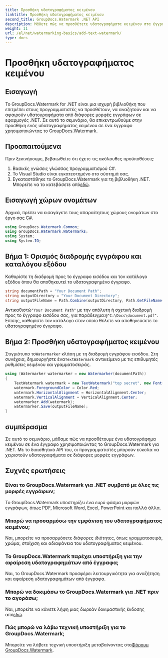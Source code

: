 ```yaml
---
title: Προσθήκη υδατογραφήματος κειμένου
linktitle: Προσθήκη υδατογραφήματος κειμένου
second_title: GroupDocs.Watermark .NET API
description: Μάθετε πώς να προσθέτετε υδατογραφήματα κειμένου στα έγγραφά σας χρησιμοποιώντας το υδατογράφημα Groupdocs για .NET με αυτόν τον αναλυτικό οδηγό.
weight: 11
url: /el/net/watermarking-basics/add-text-watermark/
type: docs
---
```

# Προσθήκη υδατογραφήματος κειμένου

## Εισαγωγή
Το GroupDocs.Watermark for .NET είναι μια ισχυρή βιβλιοθήκη που επιτρέπει στους προγραμματιστές να προσθέτουν, να αναζητούν και να αφαιρούν υδατογραφήματα από διάφορες μορφές εγγράφων σε εφαρμογές .NET. Σε αυτό το σεμινάριο, θα επικεντρωθούμε στην προσθήκη ενός υδατογραφήματος κειμένου σε ένα έγγραφο χρησιμοποιώντας το GroupDocs.Watermark.
## Προαπαιτούμενα
Πριν ξεκινήσουμε, βεβαιωθείτε ότι έχετε τις ακόλουθες προϋποθέσεις:
1. Βασικές γνώσεις γλώσσας προγραμματισμού C#.
2. Το Visual Studio είναι εγκατεστημένο στο σύστημά σας.
3.  Εγκαταστάθηκε το GroupDocs.Watermark για τη βιβλιοθήκη .NET. Μπορείτε να το κατεβάσετε από[εδώ](https://releases.groupdocs.com/Watermark/net/).

## Εισαγωγή χώρων ονομάτων
Αρχικά, πρέπει να εισαγάγετε τους απαραίτητους χώρους ονομάτων στο έργο σας C#.
```csharp
using GroupDocs.Watermark.Common;
using GroupDocs.Watermark.Watermarks;
using System;
using System.IO;
```
## Βήμα 1: Ορισμός διαδρομής εγγράφου και καταλόγου εξόδου
Καθορίστε τη διαδρομή προς το έγγραφο εισόδου και τον κατάλογο εξόδου όπου θα αποθηκευτεί το υδατογραφημένο έγγραφο.
```csharp
string documentPath = "Your Document Path";
string outputDirectory = "Your Document Directory";
string outputFileName = Path.Combine(outputDirectory, Path.GetFileName(documentPath));
```
 Αντικαθιστώ`"Your Document Path"` με την απόλυτη ή σχετική διαδρομή προς το έγγραφο εισόδου σας, για παράδειγμα:`@"C:\Docs\document.pdf"`. Επίσης, καθορίστε τον κατάλογο στον οποίο θέλετε να αποθηκεύσετε το υδατογραφημένο έγγραφο.
## Βήμα 2: Προσθήκη υδατογραφήματος κειμένου
 Στιγμιότυπο το`Watermarker` κλάση με τη διαδρομή εγγράφου εισόδου. Στη συνέχεια, δημιουργήστε ένα`TextWatermark` αντικείμενο με τις επιθυμητές ρυθμίσεις κειμένου και γραμματοσειράς.
```csharp
using (Watermarker watermarker = new Watermarker(documentPath))
{
    TextWatermark watermark = new TextWatermark("top secret", new Font("Arial", 36));
    watermark.ForegroundColor = Color.Red;
    watermark.HorizontalAlignment = HorizontalAlignment.Center;
    watermark.VerticalAlignment = VerticalAlignment.Center;
    watermarker.Add(watermark);
    watermarker.Save(outputFileName);
}
```

## συμπέρασμα
Σε αυτό το σεμινάριο, μάθαμε πώς να προσθέτουμε ένα υδατογράφημα κειμένου σε ένα έγγραφο χρησιμοποιώντας το GroupDocs.Watermark για .NET. Με το διαισθητικό API του, οι προγραμματιστές μπορούν εύκολα να χειριστούν υδατογραφήματα σε διάφορες μορφές εγγράφων.
## Συχνές ερωτήσεις
### Είναι το GroupDocs.Watermark για .NET συμβατό με όλες τις μορφές εγγράφων;
Το GroupDocs.Watermark υποστηρίζει ένα ευρύ φάσμα μορφών εγγράφων, όπως PDF, Microsoft Word, Excel, PowerPoint και πολλά άλλα.
### Μπορώ να προσαρμόσω την εμφάνιση του υδατογραφήματος κειμένου;
Ναι, μπορείτε να προσαρμόσετε διάφορες ιδιότητες, όπως γραμματοσειρά, χρώμα, στοίχιση και αδιαφάνεια του υδατογραφήματος κειμένου.
### Το GroupDocs.Watermark παρέχει υποστήριξη για την αφαίρεση υδατογραφημάτων από έγγραφα;
Ναι, το GroupDocs.Watermark προσφέρει λειτουργικότητα για αναζήτηση και αφαίρεση υδατογραφημάτων από έγγραφα.
### Μπορώ να δοκιμάσω το GroupDocs.Watermark για .NET πριν το αγοράσω;
 Ναι, μπορείτε να κάνετε λήψη μιας δωρεάν δοκιμαστικής έκδοσης από[εδώ](https://releases.groupdocs.com/).
### Πώς μπορώ να λάβω τεχνική υποστήριξη για το GroupDocs.Watermark;
 Μπορείτε να λάβετε τεχνική υποστήριξη μεταβαίνοντας στο[Φόρουμ GroupDocs.Watermark](https://forum.groupdocs.com/c/watermark/19).